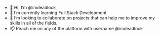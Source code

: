 - 👋 Hi, I’m @imdeadlock
- 🌱 I’m currently learning Full Stack Development
- 💞️ I’m looking to collaborate on projects that can help me to improve my skills in all of the fields.
- 📫 Reach me on any of the platform with username @imdeadlock

<!---
imdeadlock/imdeadlock is a ✨ special ✨ repository because its `README.md` (this file) appears on your GitHub profile.
You can click the Preview link to take a look at your changes.
--->
